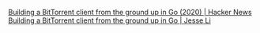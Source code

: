 
[Building a BitTorrent client from the ground up in Go (2020) | Hacker News](https://news.ycombinator.com/item?id=33495328)
[Building a BitTorrent client from the ground up in Go | Jesse Li](https://blog.jse.li/posts/torrent/)
